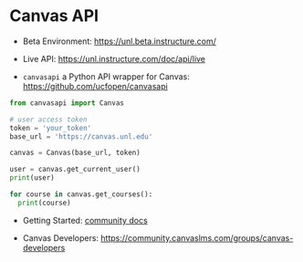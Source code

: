 # Canvas API

* Beta Environment:
https://unl.beta.instructure.com/

* Live API:
https://unl.instructure.com/doc/api/live

* `canvasapi` a Python API wrapper for Canvas:
https://github.com/ucfopen/canvasapi

```python
from canvasapi import Canvas

# user access token
token = 'your_token'
base_url = 'https://canvas.unl.edu'

canvas = Canvas(base_url, token)

user = canvas.get_current_user()
print(user)

for course in canvas.get_courses():
  print(course)
```

* Getting Started:
[community docs](https://community.canvaslms.com/docs/DOC-14390-canvas-apis-getting-started-the-practical-ins-and-outs-gotchas-tips-and-tricks#jive_content_id_Can_anyone_use_the_APIs)

* Canvas Developers:
https://community.canvaslms.com/groups/canvas-developers
